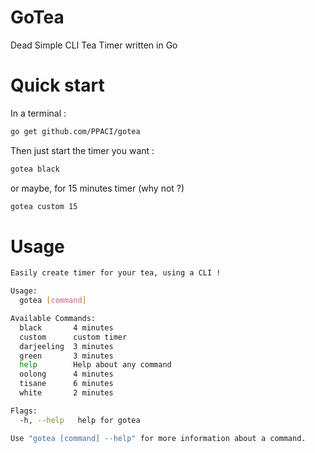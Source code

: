# GoTea
Dead Simple CLI Tea Timer written in Go

# Quick start

In a terminal :
```bash
go get github.com/PPACI/gotea
```

Then just start the timer you want :
```bash
gotea black
```
or maybe, for 15 minutes timer (why not ?)
```bash
gotea custom 15
```

# Usage
```bash
Easily create timer for your tea, using a CLI !

Usage:
  gotea [command]

Available Commands:
  black       4 minutes
  custom      custom timer
  darjeeling  3 minutes
  green       3 minutes
  help        Help about any command
  oolong      4 minutes
  tisane      6 minutes
  white       2 minutes

Flags:
  -h, --help   help for gotea

Use "gotea [command] --help" for more information about a command.
```